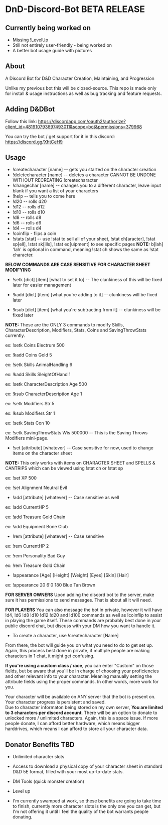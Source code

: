 # DnD-Discord-Bot BETA RELEASE
## Currently being worked on
* Missing !LevelUp
* Still not entirely user-friendly - being worked on
* A better bot usage guide with pictures

## About
A Discord Bot for D&amp;D Character Creation, Maintaining, and Progression

Unlike my previous bot this will be closed-source.  This repo is made only for install & usage instructions as well as bug tracking and feature requests.

## Adding D&DBot

Follow this link: https://discordapp.com/oauth2/authorize?client_id=481910793697493011&scope=bot&permissions=379968

You can try the bot / get support for it in this discord: https://discord.gg/XhtCeH9

## Usage
- !createcharacter [name] -- gets you started on the character creation
- !deletecharacter [name] -- deletes a character CANNOT BE UNDONE WITHOUT RECREATING !createcharacter
- !changechar [name] -- changes you to a different character, leave input blank if you want a list of your characters
- !help -- tells you to come here
- !d20 -- rolls d20
- !d12 -- rolls d12
- !d10 -- rolls d10
- !d8 -- rolls d8
- !d6 -- rolls d6
- !d4 -- rolls d4
- !coinflip - flips a coin
- !stats [stat] -- use !stat to sell all of your sheet, !stat ch[aracter], !stat sp[ell], !stat sk[ills], !stat eq[uipment] to see specific pages **NOTE:** b[lah] 'lah' is optional in command, meaning !stat ch shows the same as !stat character.

**BELOW COMMANDS ARE CASE SENSITIVE FOR CHARACTER SHEET MODIFYING** 

- !setk [dict] [item] [what to set it to] -- The clunkiness of this will be fixed later for easier management

- !kadd [dict] [item] [what you're adding to it] -- clunkiness will be fixed later

- !ksub [dict] [item] [what you're subtracting from it] -- clunkiness will be fixed later

**NOTE:** These are the ONLY 3 commands to modify Skills, CharacterDescription, Modifiers, Stats, Coins and SavingThrowStats currently.

ex: !setk Coins Electrum 500

ex: !kadd Coins Gold 5

ex: !setk Skills AnimalHandling 6

ex: !kadd Skills SleightOfHand 1

ex: !setk CharacterDescription Age 500

ex: !ksub CharacterDescription Age 1

ex: !setk Modifiers Str 5

ex: !ksub Modifiers Str 1

ex: !setk Stats Con 10

ex: !setk SavingThrowStats Wis 500000 -- This is the Saving Throws Modifiers mini-page.

- !set [attribute] [whatever] -- Case sensitive for now, used to change items on the character sheet

**NOTE:** This only works with items on CHARACTER SHEET and SPELLS & CANTRIPS which can be viewed using !stat ch or !stat sp

ex: !set XP 500

ex: !set Alignment Neutral Evil

- !add [attribute] [whatever] -- Case sensitive as well

ex: !add CurrentHP 5

ex: !add Treasure Gold Chain

ex: !add Equipment Bone Club

- !rem [attribute] [whatever] -- Case sensitive

ex: !rem CurrentHP 2

ex: !rem Personality Bad Guy

ex: !rem Treasure Gold Chain

- !appearance [Age] [Height] [Weight] [Eyes] [Skin] [Hair]

ex: !appearance 20 6'0 180 Blue Tan Brown

**FOR SERVER OWNERS**
Upon adding the discord bot to the server, make sure it has permissions to send messages.  That is about all it will need.

**FOR PLAYERS**
You can also message the bot in private, however it will have !d4, !d6 !d8 !d10 !d12 !d20 and !d100 commands as well as !coinflip to assist in playing the game itself.  These commands are probably best done in your public discord chat, but discuss with your DM how you want to handle it.

* To create a character, use !createcharacter [Name]

From there, the bot will guide you on what you need to do to get set up.  Again, this process best done in private, if multiple people are making characters in 1 chat, it might get confusing.

**If you're using a custom class / race**, you can enter "Custom" on those fields, but be aware that you'll be in charge of choosing your proficiencies and other relevant info to your character.  Meaning manually setting the attribute fields using the proper commands.  In other words, more work for you.

Your character will be available on ANY server that the bot is present on.  Your character progress is persistent and saved.  
Due to character informaton being stored on my own server, **You are limited to 3 characters per discord account**.  There will be an option to donate to unlocked more / unlimited characters.  Again, this is a space issue.  If more people donate, I can afford better hardware, which means bigger harddrives, which means I can afford to store all your character data.



## Donator Benefits TBD
* Unlimited character slots
* Access to download a physical copy of your character sheet in standard D&D 5E format, filled with your most up-to-date stats.
* DM Tools (quick monster creation)
* Level up

* I'm currently swamped at work, so these benefits are going to take time to finish, currently more character slots is the only one you can get, but I'm not offering it until I feel the quality of the bot warrants people donating.
